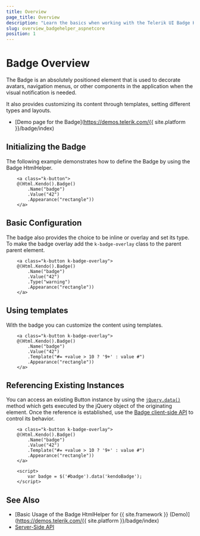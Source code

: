```yaml
---
title: Overview
page_title: Overview
description: "Learn the basics when working with the Telerik UI Badge HtmlHelper for {{ site.framework }}."
slug: overview_badgehelper_aspnetcore
position: 1
---
```


# Badge Overview

The Badge is an absolutely positioned element that is used to decorate avatars, navigation menus, or other components in the application when the visual notification is needed.

It also provides customizing its content through templates, setting different types and layouts.

* [Demo page for the Badge](https://demos.telerik.com/{{ site.platform }}/badge/index)

## Initializing the Badge

The following example demonstrates how to define the Badge by using the Badge HtmlHelper.

```
    <a class="k-button">
    @(Html.Kendo().Badge()
        .Name("badge")
        .Value("42")
        .Appearance("rectangle"))
    </a>

```

## Basic Configuration

The badge also provides the choice to be inline or overlay and set its type. To make the badge overlay add the `k-badge-overlay` class to the parent parent element.

```
    <a class="k-button k-badge-overlay">
    @(Html.Kendo().Badge()
        .Name("badge")
        .Value("42")
        .Type("warning")
        .Appearance("rectangle"))
    </a>
```

## Using templates

With the badge you can customize the content using templates.

```
    <a class="k-button k-badge-overlay">
    @(Html.Kendo().Badge()
        .Name("badge")
        .Value("42")
        .Template("#= +value > 10 ? '9+' : value #")
        .Appearance("rectangle"))
    </a>
```


## Referencing Existing Instances

You can access an existing Button instance by using the [`jQuery.data()`](https://api.jquery.com/jQuery.data/) method which gets executed by the jQuery object of the originating element. Once the reference is established, use the [Badge client-side API](https://docs.telerik.com/kendo-ui/api/javascript/ui/badge#methods) to control its behavior.

```
    <a class="k-button k-badge-overlay">
    @(Html.Kendo().Badge()
        .Name("badge")
        .Value("42")
        .Template("#= +value > 10 ? '9+' : value #")
        .Appearance("rectangle"))
    </a>

    <script>
        var badge = $('#badge').data('kendoBadge');
    </script>
```

## See Also

* [Basic Usage of the Badge HtmlHelper for {{ site.framework }} (Demo)](https://demos.telerik.com/{{ site.platform }}/badge/index)
* [Server-Side API](/api/badge)
